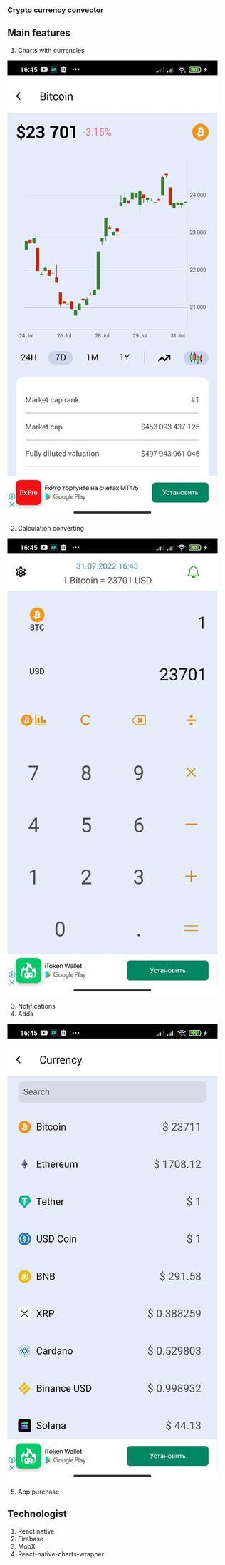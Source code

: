 ### Crypto currency convector 

## Main features

1) Charts with currencies

![Charts](https://github.com/VyacheslavSheverdin/cryptocurrencyconvectorcheko/blob/main/assets/chart.jpeg)

2) Calculation converting

![culc](https://github.com/VyacheslavSheverdin/cryptocurrencyconvectorcheko/blob/main/assets/culc.jpeg)

3) Notifications
4) Adds

![list](https://github.com/VyacheslavSheverdin/cryptocurrencyconvectorcheko/blob/main/assets/list.jpeg)

5) App purchase

## Technologist

1) React native
2) Firebase
3) MobX
4) React-native-charts-wrapper
